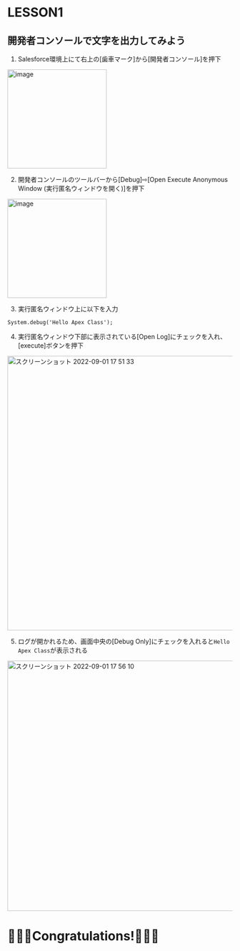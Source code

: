 # LESSON1
## 開発者コンソールで文字を出力してみよう
1. Salesforce環境上にて右上の[歯車マーク]から[開発者コンソール]を押下
<img width="222" alt="image" src="https://user-images.githubusercontent.com/42022387/187871297-53e96a50-c2f4-4e3e-9f13-c2bfcaf7b3cc.png">

2. 開発者コンソールのツールバーから[Debug]⇨[Open Execute Anonymous Window (実行匿名ウィンドウを開く)]を押下
<img width="222" alt="image" src="https://user-images.githubusercontent.com/42022387/187871660-9e7eb69d-0a4f-4630-a6b7-b4831e47a9e9.png">

3. 実行匿名ウィンドウ上に以下を入力
```apex
System.debug('Hello Apex Class');
```

4. 実行匿名ウィンドウ下部に表示されている[Open Log]にチェックを入れ、[execute]ボタンを押下
<img width="615" alt="スクリーンショット 2022-09-01 17 51 33" src="https://user-images.githubusercontent.com/42022387/187873915-fd9df0ac-6ffc-4218-b054-abf36941b5ba.png">

5. ログが開かれるため、画面中央の[Debug Only]にチェックを入れると```Hello Apex Class```が表示される　
<img width="561" alt="スクリーンショット 2022-09-01 17 56 10" src="https://user-images.githubusercontent.com/42022387/187875532-ed2217f1-d429-44fa-8c26-482e5cd8818e.png">

# 🎉🎉🎉Congratulations!🎉🎉🎉


